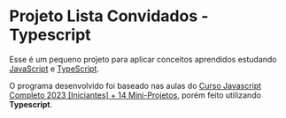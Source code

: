 # Projeto Lista Convidados - Typescript

Esse é um pequeno projeto para aplicar conceitos aprendidos estudando [JavaScript](https://developer.mozilla.org/pt-BR/docs/Web/JavaScript) e [TypeScript](https://www.typescriptlang.org/).

O programa desenvolvido foi baseado nas aulas do [Curso Javascript Completo 2023 [Iniciantes] + 14 Mini-Projetos](https://www.youtube.com/watch?v=i6Oi-YtXnAU), porém feito utilizando **Typescript**.